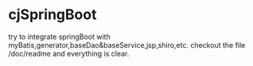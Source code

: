 # cjSpringBoot
try to integrate springBoot with myBatis,generator,baseDao&baseService,jsp,shiro,etc.
checkout the file /doc/readme and everything is clear.
